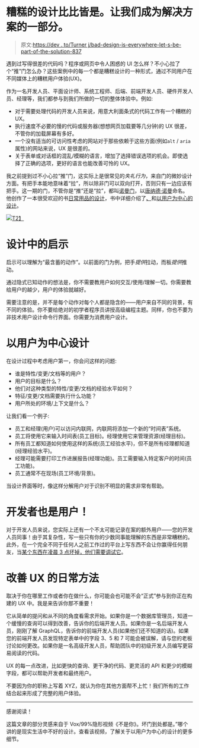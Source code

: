 # 糟糕的设计比比皆是。让我们成为解决方案的一部分。

> 原文:[https://dev . to/Turner j/bad-design-is-everywhere-let-s-be-part-of-the-solution-837](https://dev.to/turnerj/bad-design-is-everywhere-let-s-be-part-of-the-solution-837)

遇到过写得很差的代码吗？程序或网页中令人困惑的 UI 怎么样？不小心拉了个“推”门怎么办？这些案例中的每一个都是糟糕设计的一种形式，通过不同用户在不同媒体上的糟糕用户体验(UX)。

作为一名开发人员、平面设计师、系统工程师、后端、前端开发人员、硬件开发人员、经理等，我们都参与到我们所做的一切的整体体验中。例如:

*   对于需要处理代码的开发人员来说，用意大利面条式的代码工作有一个糟糕的 UX。
*   执行速度不必要的慢的代码或服务器(想想网页加载要等几分钟)的 UX 很差，不管你的加载屏幕有多好。
*   一个没有适当的可访问性考虑的网站对于那些依赖于这些方面(例如`alt` / `aria`属性)的网站来说，UX 是很差的。
*   关于表单或对话框的混乱/模糊的语言，增加了选择错误选项的机会。即使选择了正确的选项，更好的语言也能改善可怜的 UX。

我之前提到过不小心拉“推”门，这实际上是很常见的*失礼行为*，来自门的微妙设计方面。有把手本能地意味着“拉”，所以除非门可以双向打开，否则只有一边应该有把手。这一期的门，不管你是“推”还是“拉”，都叫[诺曼门](https://99percentinvisible.org/article/norman-doors-dont-know-whether-push-pull-blame-design/)，以[唐纳德·诺曼](https://en.wikipedia.org/wiki/Donald_Norman)命名。他创作了一本很受欢迎的书[日常用品的设计](https://en.wikipedia.org/wiki/The_Design_of_Everyday_Things)，书中详细介绍了[、](https://en.wikipedia.org/wiki/Affordance)和[以用户为中心的设计](https://en.wikipedia.org/wiki/User-centered_design)。

[![](../Images/a51f96b4bff0ae20cd2bfed5dc91b934.png)T2】](https://i.giphy.com/media/l0HlJJqClMNs0I6Dm/giphy.gif)

# [](#affordance-in-design)设计中的启示

启示可以理解为“最含蓄的动作”。以前面的门为例，把手*提供*拉动，而板*提供*推动。

通过隐式已知动作的想法是，你不需要教用户如何交互/使用/理解一切。你需要教给用户的越少，用户的体验就越好。

需要注意的是，并不是每个动作对每个人都是隐含的——用户来自不同的背景，有不同的体验。你不要给绝对的初学者程序员讲授高级编程主题。同样，你也不要为非技术用户设计命令行界面。你需要为消费用户设计。

# [](#usercentered-design)以用户为中心设计

在设计过程中考虑用户第一，你会问这样的问题:

*   谁是特性/变更/文档等的用户？
*   用户的目标是什么？
*   他们对这种类型的特性/变更/文档的经验水平如何？
*   特征/变更/文档需要执行什么功能？
*   用户所处的环境/上下文是什么？

让我们看一个例子:

*   员工和经理(用户)可以访问内联网，内联网将添加一个新的“时间表”系统。
*   员工将使用它来输入时间表(员工目标)。经理使用它来管理资源(经理目标)。
*   所有员工都知道如何使用这样的系统(员工经验水平)，但不是所有经理都知道(经理经验水平)。
*   经理可能需要打印工作进展报告(经理功能)。员工需要输入特定客户的时间(员工功能)。
*   员工通常不在现场(员工环境/背景)。

当设计界面等时，像这样分解用户对于识别不明显的需求非常有帮助。

# [](#developers-are-users-too)开发者也是用户！

对于开发人员来说，您实际上还有一个不太可能记录在案的额外用户——您的开发人员同事！由于其复杂性，写一些只有你的少数同事能理解的东西是非常糟糕的。此外，在一个完全不同于任何人之前工作过的平台上写东西不会让你赢得任何朋友，当[某个东西在凌晨 3 点坏掉，他们需要调试它](https://dev.to/turnerj/10-tips-for-developers-according-to-twitter-28hm#9-by-simon-rood)。

# [](#everyday-ways-to-improve-ux)改善 UX 的日常方法

取决于你在哪里工作或者你在做什么，你可能会也可能不会“正式”参与到你正在构建的 UX 中。我是来告诉你那不重要！

它从简单的提问和从不同的角度看需求开始。如果你是一个数据库管理员，知道一个缓慢的查询可以得到改善，告诉你的后端开发人员。如果你是一名后端开发人员，刚刚了解 GraphQL，告诉你的前端开发人员(如果他们还不知道的话)。如果您的前端开发人员发现特定表单中的字段 3、5 和 7 可能会被误解，请与您的老板讨论如何更改。如果你是一名高级开发人员，帮助团队中的初级开发人员编写更容易阅读的代码。

UX 的每一点改进，比如更快的查询、更干净的代码、更灵活的 API 和更少的模糊字段，都可以帮助开发者和最终用户。

不要因为你的职称上写着 XYZ，就认为你在其他方面帮不上忙！我们所有的工作结合起来形成了完整的用户体验。

* * *

感谢阅读！

这篇文章的部分灵感来自于 Vox/99%隐形视频《不是你》。坏门到处都是。”哪个讲的是现实生活中不好的设计。查看该视频，了解关于以用户为中心的设计的更多细节。